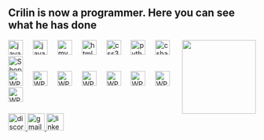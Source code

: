 <h2 align="left">Crilin is now a programmer. Here you can see what he has done</h2>

<img align="right" height="150" src="https://gifdb.com/images/high/dragon-ball-krilin-teasing-yuk7wvrnwc7l5v7f.gif"  />

<div align="left">
  <img src="https://cdn.jsdelivr.net/gh/devicons/devicon/icons/javascript/javascript-original.svg" height="30" alt="javascript logo"  />
  <img width="12" />
  <img src="https://encrypted-tbn0.gstatic.com/images?q=tbn:ANd9GcQ5_eQHtK6IL2-5pDSQmXBUPMynchcNKm9i8g&s" height="30" alt="java logo"  />
  <img width="12" />
  <img src="https://tecnologia.uniandes.edu.co/wp-content/uploads/2023/06/Mysql-Server-8.0-logo.png" height="30" alt="myqsl logo"  />
  <img width="12" />
  <img src="https://cdn.jsdelivr.net/gh/devicons/devicon/icons/html5/html5-original.svg" height="30" alt="html5 logo"  />
  <img width="12" />
  <img src="https://cdn.jsdelivr.net/gh/devicons/devicon/icons/css3/css3-original.svg" height="30" alt="css3 logo"  />
  <img width="12" />
  <img src="https://cdn.jsdelivr.net/gh/devicons/devicon/icons/python/python-original.svg" height="30" alt="python logo"  />
  <img width="12" />
  <img src="https://cdn.jsdelivr.net/gh/devicons/devicon/icons/csharp/csharp-original.svg" height="30" alt="csharp logo"  />
	<img width="12" />
  <img src="https://phenixsoft.com/images/api_integration/shopify-bag.webp" height="30" alt="Shopify logo"  />
</div>
<div align="left">
  <img src="https://upload.wikimedia.org/wikipedia/commons/thumb/9/98/WordPress_blue_logo.svg/2048px-WordPress_blue_logo.svg.png" height="30" alt="WP logo"  />
	<img width="12" />
  <img src="https://damiandeluca.com.ar/wp-content/uploads/2020/04/slack.png" height="30" alt="WP logo"  />
	<img width="12" />
  <img src="https://sofkia.es/wp-content/uploads/2022/04/BusinessCentralLogo.png" height="30" alt="WP logo"  />
	<img width="12" />
  <img src="https://demiliani.com/wp-content/uploads/2022/12/allogo.png" height="30" alt="WP logo"  />
 	 <img width="12" />
  <img src="https://alternative.me/media/256/microsoft-visual-studio-icon-nz1so3jyh2c3a7r4-c.png" height="30" alt="WP logo"  />
  	 <img width="12" />
  <img src="https://upload.wikimedia.org/wikipedia/commons/f/f3/Visual_Studio_Code_0.10.1_icon.png" height="30" alt="WP logo"  />
  	 <img width="12" />
  <img src="https://dashboard.snapcraft.io/site_media/appmedia/2018/04/electron.png" height="30" alt="WP logo"  />
  	 <img width="12" />
  <img src="https://cdn-1.webcatalog.io/catalog/microsoft-azure/microsoft-azure-icon-filled-256.png?v=1714773054674" height="30" alt="WP logo"  />
	
</div>

###

<div align="left">
	<a target="_blank" href="https://discord.gg/38pXx7Wc" >
		<img src="https://img.shields.io/static/v1?message=Discord&logo=discord&label=&color=7289DA&logoColor=white&labelColor=&style=for-the-badge" height="35" alt="discord logo" />
	</a>
	<a target="_blank" href="mailto:txaberocio@gmail.com" >
	 	<img src="https://img.shields.io/static/v1?message=Gmail&logo=gmail&label=&color=D14836&logoColor=white&labelColor=&style=for-the-badge" height="35" alt="gmail logo"  />
	</a>
	<a target="_blank" href="https://www.linkedin.com/in/txaber-ocio-web-developer/" >
		<img src="https://img.shields.io/static/v1?message=LinkedIn&logo=linkedin&label=&color=0077B5&logoColor=white&labelColor=&style=for-the-badge" height="35" alt="linkedin logo"  />
	</a>
</div>

###
	
